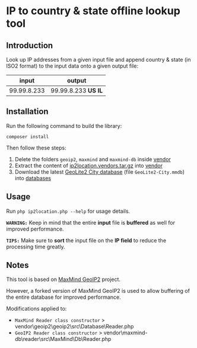 # IP to country & state offline lookup tool

## Introduction

Look up IP addresses from a given input file and append country & state (in ISO2 format) to the input data onto a given output file:

input | output
----- | ------
99.99.8.233 | 99.99.8.233 **US** **IL**

## Installation

Run the following command to build the library:
```
composer install
```

Then follow these steps:

1. Delete the folders `geoip2`, `maxmind` and `maxmind-db` inside [vendor](../vendor)
2. Extract the content of [ip2location.vendors.tar.gz](../extra/ip2location.vendors.tar.gz) into [vendor](../vendor)
3. Download the latest [GeoLite2 City database](https://dev.maxmind.com/geoip/geoip2/geolite2) (file `GeoLite2-City.mmdb`) into [databases](../databases)

## Usage

Run `php ip2location.php --help` for usage details.

**`WARNING:`**
Keep in mind that the entire **input** file is **buffered** as well for improved performance.

**`TIPS:`**
Make sure to **sort** the input file on the **IP field** to reduce the processing time greatly.

## Notes

This tool is based on [MaxMind GeoIP2](https://packagist.org/packages/geoip2/geoip2) project.

However, a forked version of MaxMind GeoIP2 is used to allow buffering of the entire database for improved performance.

Modifications applied to:
- `MaxMind Reader class constructor` > vendor\geoip2\geoip2\src\Database\Reader.php
- `GeoIP2 Reader class constructor` > vendor\maxmind-db\reader\src\MaxMind\Db\Reader.php

